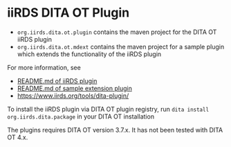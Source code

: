 # iiRDS DITA OT Plugin

* ``org.iirds.dita.ot.plugin`` contains the maven project for the DITA OT iiRDS plugin
* ``org.iirds.dita.ot.mdext``  contains the maven project for a sample plugin which extends the functionality of the iiRDS plugin

For more information, see
* [README.md of iiRDS plugin](org.iirds.dita.ot.plugin/src/plugin/README.md)
* [README.md of sample extension plugin](org.iirds.dita.ot.mdext/src/plugin/README.md)
* https://www.iirds.org/tools/dita-plugin/

To install the iiRDS plugin via DITA OT plugin registry, run 
```dita install org.iirds.dita.package```
in your DITA OT installation

The plugins requires DITA OT version 3.7.x. It has not been tested with DITA OT 4.x.
